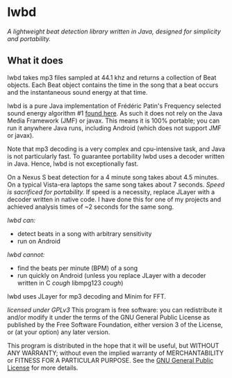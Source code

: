lwbd
====

*A lightweight beat detection library written in Java, designed for*
*simplicity and portability.*

What it does
------------
lwbd takes mp3 files sampled at 44.1 khz and returns a collection of 
Beat objects. Each Beat object contains the time in the song that a beat
occurs and the instantaneous sound energy at that time.

lwbd is a pure Java implementation of Frédéric Patin's Frequency
selected sound energy algorithm #1 [found here](
http://www.flipcode.com/misc/BeatDetectionAlgorithms.pdf).
As such it does not rely on the Java Media Framework (JMF) or javax.
This means it is 100% portable; you can run it anywhere Java runs,
including Android (which does not support JMF or javax).

Note that mp3 decoding is a very complex and cpu-intensive task,
and Java is not particularly fast. To guarantee portability lwbd uses a
decoder written in Java. Hence, lwbd is not exceptionally fast.

On a Nexus S beat detection for a 4 minute song takes about 4.5 minutes.
On a typical Vista-era laptops the same song takes about 7 seconds.
*Speed is sacrificed for portability.* If speed is a necessity, replace
JLayer with a decoder written in native code. I have done this for one
of my projects and achieved analysis times of ~2 seconds for the same
song.

*lwbd can:*
* detect beats in a song with arbitrary sensitivity
* run on Android

*lwbd cannot:*
* find the beats per minute (BPM) of a song
* run quickly on Android (unless you replace JLayer with a decoder
  written in C *cough* libmpg123 *cough*)

lwbd uses JLayer for mp3 decoding and Minim for FFT.

*licensed under GPLv3*
This program is free software: you can redistribute it and/or modify
it under the terms of the GNU General Public License as published by
the Free Software Foundation, either version 3 of the License, or
(at your option) any later version.

This program is distributed in the hope that it will be useful,
but WITHOUT ANY WARRANTY; without even the implied warranty of
MERCHANTABILITY or FITNESS FOR A PARTICULAR PURPOSE.  See the
[GNU General Public License](http://www.gnu.org/licenses/)
for more details.

